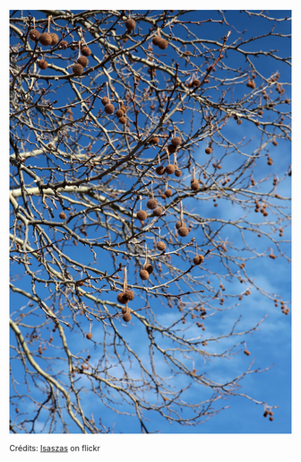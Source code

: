 ![Cassandra](/images/2022-01-20.jpg)

Crédits: [Isaszas](https://www.flickr.com/people/isasza/) on flickr